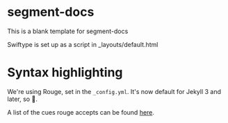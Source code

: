 # segment-docs

This is a blank template for segment-docs

Swiftype is set up as a script in _layouts/default.html


# Syntax highlighting

We're using Rouge, set in the `_config.yml`. It's now default for Jekyll 3 and later, so 🎉.

A list of the cues rouge accepts can be found [here](https://github.com/rouge-ruby/rouge/wiki/list-of-supported-languages-and-lexers).
